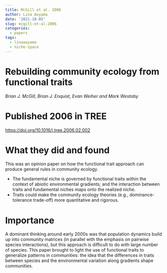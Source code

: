 ```yaml
---
title: McGill et al. 2006
author: Lina Aoyama
date: '2021-10-05'
slug: mcgill-et-al-2006
categories:
  - papers
tags:
  - linaaoyama
  - niche-space
---
```


# Rebuilding community ecology from functional traits
*Brian J. McGill, Brian J. Enquist, Evan Weiher and Mark Westoby*  

# Published 2006 in TREE
https://doi.org/10.1016/j.tree.2006.02.002

# What they did and found
This was an opinion paper on how the functional trait approach can produce general rules in community ecology. 
* The fundamental niche is governed by functional traits within the context of abiotic environmental gradients; and the interaction between traits and fundamental niches maps onto the realized niche.
* Traits could make the community ecology theories (e.g., dominance-tolerance trade-off) more quantitative and rigorous. 

# Importance
A dominant thinking around early 2000s was that population dynamics build up into community matrices (in parallel with the emphasis on pairwise species interactions), but this approach is difficult to do with large number of species. This paper brought to light the use of functional traits to generalize patterns in communities: the idea that the differences in traits between species and the environmental variation along gradients shape communities. 